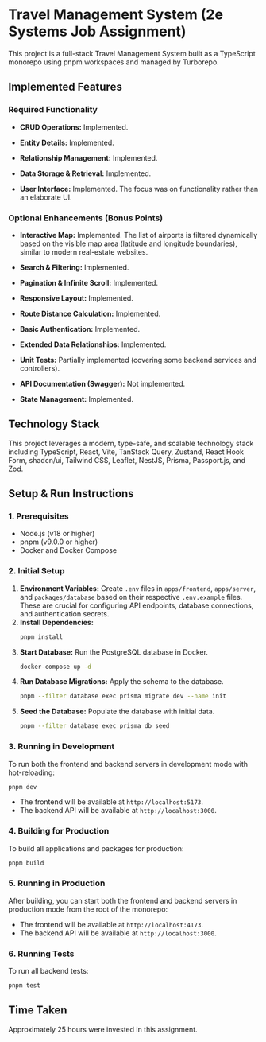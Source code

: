 # Travel Management System (2e Systems Job Assignment)

This project is a full-stack Travel Management System built as a TypeScript monorepo using pnpm workspaces and managed by Turborepo.

## Implemented Features

### Required Functionality

- **CRUD Operations:** Implemented.

- **Entity Details:** Implemented.

- **Relationship Management:** Implemented.

- **Data Storage & Retrieval:** Implemented.

- **User Interface:** Implemented. The focus was on functionality rather than an elaborate UI.

### Optional Enhancements (Bonus Points)

- **Interactive Map:** Implemented. The list of airports is filtered dynamically based on the visible map area (latitude and longitude boundaries), similar to modern real-estate websites.

- **Search & Filtering:** Implemented.

- **Pagination & Infinite Scroll:** Implemented.

- **Responsive Layout:** Implemented.

- **Route Distance Calculation:** Implemented.

- **Basic Authentication:** Implemented.

- **Extended Data Relationships:** Implemented.

- **Unit Tests:** Partially implemented (covering some backend services and controllers).

- **API Documentation (Swagger):** Not implemented.

- **State Management:** Implemented.

## Technology Stack

This project leverages a modern, type-safe, and scalable technology stack including TypeScript, React, Vite, TanStack Query, Zustand, React Hook Form, shadcn/ui, Tailwind CSS, Leaflet, NestJS, Prisma, Passport.js, and Zod.

## Setup & Run Instructions

### 1. Prerequisites

- Node.js (v18 or higher)
- pnpm (v9.0.0 or higher)
- Docker and Docker Compose

### 2. Initial Setup

1.  **Environment Variables:** Create `.env` files in `apps/frontend`, `apps/server`, and `packages/database` based on their respective `.env.example` files. These are crucial for configuring API endpoints, database connections, and authentication secrets.
2.  **Install Dependencies:**
    ```bash
    pnpm install
    ```
3.  **Start Database:** Run the PostgreSQL database in Docker.
    ```bash
    docker-compose up -d
    ```
4.  **Run Database Migrations:** Apply the schema to the database.
    ```bash
    pnpm --filter database exec prisma migrate dev --name init
    ```
5.  **Seed the Database:** Populate the database with initial data.
    ```bash
    pnpm --filter database exec prisma db seed
    ```

### 3. Running in Development

To run both the frontend and backend servers in development mode with hot-reloading:

```bash
pnpm dev
```

- The frontend will be available at `http://localhost:5173`.
- The backend API will be available at `http://localhost:3000`.

### 4. Building for Production

To build all applications and packages for production:

```bash
pnpm build
```

### 5. Running in Production

After building, you can start both the frontend and backend servers in production mode from the root of the monorepo:

- The frontend will be available at `http://localhost:4173`.
- The backend API will be available at `http://localhost:3000`.

### 6. Running Tests

To run all backend tests:

```bash
pnpm test
```

## Time Taken

Approximately 25 hours were invested in this assignment.

